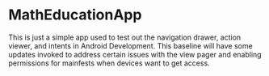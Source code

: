 # MathEducationApp
This is just a simple app used to test out the navigation drawer, action viewer, and intents in Android Development.   This baseline will have some updates invoked to address certain issues with the view pager and enabling permissions for mainfests when devices want to get access.
